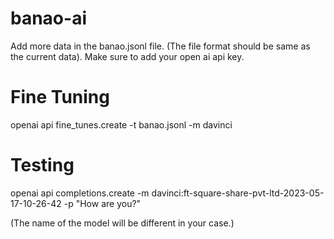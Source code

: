 # banao-ai

Add more data in the banao.jsonl file. (The file format should be same as the current data).
Make sure to add your open ai api key.

# Fine Tuning
openai api fine_tunes.create -t banao.jsonl -m davinci

# Testing
openai api completions.create -m davinci:ft-square-share-pvt-ltd-2023-05-17-10-26-42 -p "How are you?"

(The name of the model will be different in your case.)
